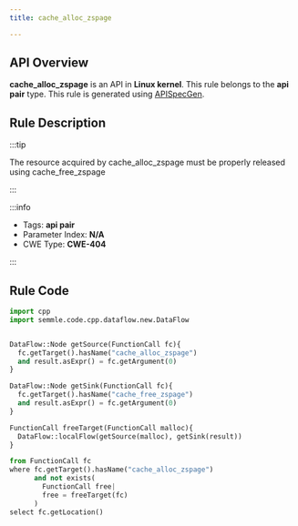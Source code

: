 ```yaml
---
title: cache_alloc_zspage

---
```



## API Overview
**cache_alloc_zspage** is an API in **Linux kernel**. This rule belongs to the **api pair** type. This rule is generated using [APISpecGen](../../tools/APISpecGen).
## Rule Description

:::tip

The resource acquired by cache_alloc_zspage must be properly released using cache_free_zspage

:::

:::info

- Tags: **api pair**
- Parameter Index: **N/A**
- CWE Type: **CWE-404**

:::

## Rule Code
```python
import cpp
import semmle.code.cpp.dataflow.new.DataFlow


DataFlow::Node getSource(FunctionCall fc){
  fc.getTarget().hasName("cache_alloc_zspage")
  and result.asExpr() = fc.getArgument(0)
}

DataFlow::Node getSink(FunctionCall fc){
  fc.getTarget().hasName("cache_free_zspage")
  and result.asExpr() = fc.getArgument(0)
}

FunctionCall freeTarget(FunctionCall malloc){
  DataFlow::localFlow(getSource(malloc), getSink(result))
}

from FunctionCall fc
where fc.getTarget().hasName("cache_alloc_zspage")
      and not exists(
        FunctionCall free| 
        free = freeTarget(fc)
      )
select fc.getLocation()

    
```
